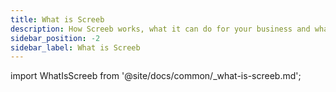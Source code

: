 ```yaml
---
title: What is Screeb
description: How Screeb works, what it can do for your business and what makes it different to other solutions.
sidebar_position: -2
sidebar_label: What is Screeb
---
```


import WhatIsScreeb from '@site/docs/common/_what-is-screeb.md';

<WhatIsScreeb components={props.components} />